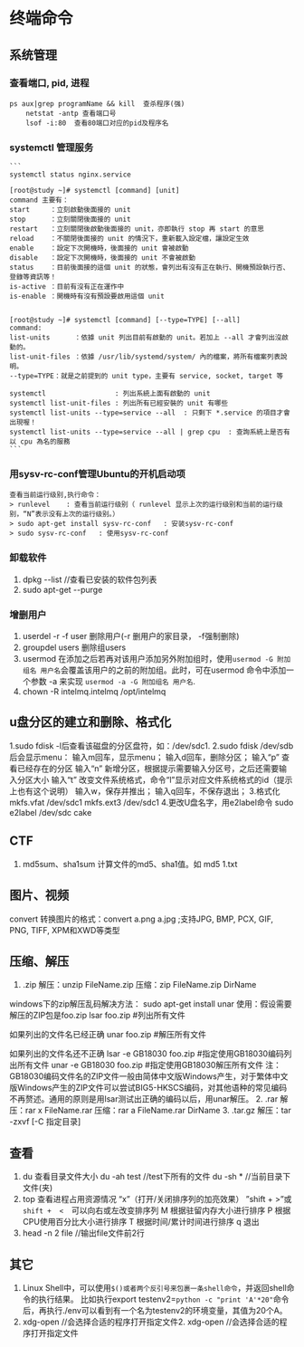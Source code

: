<head><meta charset="UTF-8"></head>

# 终端命令
## 系统管理
### 查看端口, pid, 进程
```
ps aux|grep programName && kill  查杀程序(强)
    netstat -antp 查看端口号
    lsof -i:80  查看80端口对应的pid及程序名
```
### systemctl 管理服务
    ```
    systemctl status nginx.service

    [root@study ~]# systemctl [command] [unit]
    command 主要有：
    start     ：立刻啟動後面接的 unit
    stop      ：立刻關閉後面接的 unit
    restart   ：立刻關閉後啟動後面接的 unit，亦即執行 stop 再 start 的意思
    reload    ：不關閉後面接的 unit 的情況下，重新載入設定檔，讓設定生效
    enable    ：設定下次開機時，後面接的 unit 會被啟動
    disable   ：設定下次開機時，後面接的 unit 不會被啟動
    status    ：目前後面接的這個 unit 的狀態，會列出有沒有正在執行、開機預設執行否、登錄等資訊等！
    is-active ：目前有沒有正在運作中
    is-enable ：開機時有沒有預設要啟用這個 unit


    [root@study ~]# systemctl [command] [--type=TYPE] [--all]
    command:
    list-units      ：依據 unit 列出目前有啟動的 unit。若加上 --all 才會列出沒啟動的。
    list-unit-files ：依據 /usr/lib/systemd/system/ 內的檔案，將所有檔案列表說明。
    --type=TYPE：就是之前提到的 unit type，主要有 service, socket, target 等

    systemctl                 : 列出系統上面有啟動的 unit
    systemctl list-unit-files : 列出所有已經安裝的 unit 有哪些
    systemctl list-units --type=service --all  : 只剩下 *.service 的項目才會出現喔！
    systemctl list-units --type=service --all | grep cpu  : 查詢系統上是否有以 cpu 為名的服務
    ```
### 用sysv-rc-conf管理Ubuntu的开机启动项
    查看当前运行级别,执行命令：
    > runlevel    : 查看当前运行级别（ runlevel 显示上次的运行级别和当前的运行级别，“N”表示没有上次的运行级别。）
    > sudo apt-get install sysv-rc-conf   : 安装sysv-rc-conf
    > sudo sysv-rc-conf   : 使用sysv-rc-conf
### 卸载软件
1. dpkg --list //查看已安装的软件包列表
2. sudo apt-get --purge <programname>
### 增删用户
1. userdel -r -f user  删除用户(-r 删用户的家目录， -f强制删除)
2. groupdel users    删除组users
3. usermod   在添加之后若再对该用户添加另外附加组时，使用`usermod -G 附加组名 用户名`会覆盖该用户的之前的附加组。此时，可在usermod 命令中添加一个参数 -a 来实现 `usermod -a -G 附加组名 用户名`.
4. chown -R intelmq.intelmq /opt/intelmq


## u盘分区的建立和删除、格式化
1.sudo fdisk -l后查看该磁盘的分区盘符，如：/dev/sdc1.
2.sudo fdisk /dev/sdb 后会显示menu：
    输入m回车，显示menu；
    输入d回车，删除分区；
    输入“p” 查看已经存在的分区
    输入“n” 新增分区，根据提示需要输入分区号，之后还需要输入分区大小
    输入“t” 改变文件系统格式，命令“l”显示对应文件系统格式的id（提示上也有这个说明）
    输入w，保存并推出；
    输入q回车，不保存退出；
3.格式化
mkfs.vfat /dev/sdc1
mkfs.ext3 /dev/sdc1
4.更改U盘名字，用e2label命令
sudo e2label /dev/sdc cake

## CTF
1. md5sum、sha1sum 计算文件的md5、sha1值。如 md5 1.txt

## 图片、视频
convert  转换图片的格式：convert a.png a.jpg ;支持JPG, BMP, PCX, GIF, PNG, TIFF, XPM和XWD等类型

## 压缩、解压
1. .zip
解压：unzip FileName.zip
压缩：zip FileName.zip DirName

windows下的zip解压乱码解决方法：
  sudo apt-get install unar
  使用：假设需要解压的ZIP包是foo.zip
  lsar foo.zip #列出所有文件

  如果列出的文件名已经正确
  unar foo.zip #解压所有文件

  如果列出的文件名还不正确
  lsar -e GB18030 foo.zip #指定使用GB18030编码列出所有文件
  unar -e GB18030 foo.zip #指定使用GB18030解压所有文件
  注：GB18030编码文件名的ZIP文件一般由简体中文版Windows产生，对于繁体中文版Windows产生的ZIP文件可以尝试BIG5-HKSCS编码，对其他语种的常见编码不再赘述。通用的原则是用lsar测试出正确的编码以后，用unar解压。
2. .rar
解压：rar x FileName.rar
压缩：rar a FileName.rar DirName
3. .tar.gz
解压：tar -zxvf [-C 指定目录]

## 查看
1. du 查看目录文件大小
  du -ah test //test下所有的文件
  du -sh *  //当前目录下文件(夹)
2. top 查看进程占用资源情况
  “x”（打开/关闭排序列的加亮效果）
  ”shift + >”或`shift +  <  `可以向右或左改变排序列
  M 根据驻留内存大小进行排序
  P 根据CPU使用百分比大小进行排序
  T 根据时间/累计时间进行排序
  q 退出
3. head -n 2 file //输出file文件前2行



## 其它
1. Linux Shell中，可以使用`$()或者两个反引号来包裹一条shell命令`，并返回shell命令的执行结果。
   比如执行export testenv2=`python -c "print 'A'*20"`命令后，再执行./env可以看到有一个名为testenv2的环境变量，其值为20个A。
2. xdg-open  //会选择合适的程序打开指定文件2. xdg-open  //会选择合适的程序打开指定文件


